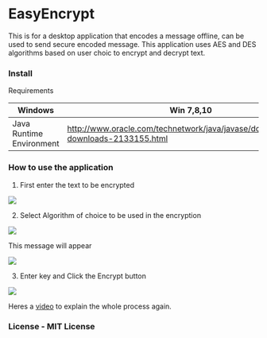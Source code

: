 # EasyEncrypt
This is for a desktop application that encodes a message offline, can be used to send secure encoded message. This application uses AES and DES algorithms based on user choic to encrypt and decrypt text.

### Install
Requirements

|Windows|Win 7,8,10|
|---|---|
|Java Runtime Environment|http://www.oracle.com/technetwork/java/javase/downloads/jre8-downloads-2133155.html|


### How to use the application

1. First enter the text to be encrypted

![](https://steemitimages.com/DQmQDSbJuWKXC1MK3iEoWzaJaSMsF3QNkejQ32MMjMvf9wC/image.png)

2. Select Algorithm of choice to be used in the encryption

![](https://steemitimages.com/DQmW6zcotYK113uyFqCL4bharFa8cV7iMGbogyQtoiWNRXG/image.png)

This message will appear

![](https://steemitimages.com/DQmfZw2g9iNn77GT5qx2WBdWHyaXSHgc4UhCFkaU6YAR9f8/image.png)

3. Enter key and Click the Encrypt button

![](https://steemitimages.com/DQmXGsKBjQrnKTL8ZFEb641BSFSe9WFLmuV7xHCN6eeMSEb/image.png)

Heres a [video](https://www.youtube.com/watch?v=yOWwWKxpcS8) to explain the whole process again.


### License - MIT License
